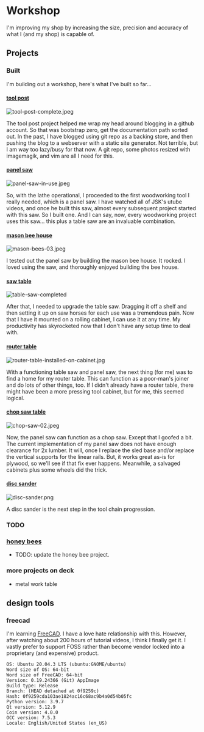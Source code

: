 # Workshop

I'm improving my shop by increasing the size, precision and accuracy of what I (and my shop) is capable of.

## Projects

### Built

I'm building out a workshop, here's what I've built so far...


#### [tool post](./projects/tool-post/readme.md)

![tool-post-complete.jpeg](./photos/tool-post-complete.jpeg)


The tool post project helped me wrap my head around blogging in a github account. So that was bootstrap zero, get the documentation path
sorted out. In the past, I have blogged using git repo as a backing store, and then pushing the blog to a webserver with a static site
generator. Not terrible, but I am way too lazy/busy for that now. A git repo, some photos resized with imagemagik, and vim are all
I need for this.


#### [panel saw](./projects/panel-saw/readme.md)

![panel-saw-in-use.jpeg](./photos/panel-saw-in-use.jpeg)

So, with the lathe operational, I proceeded to the first woodworking tool I really needed, which is a panel saw. I have watched all of
JSK's utube videos, and once he built this saw, almost every subsequent project started with this saw. So I built one. And I can say,
now, every woodworking project uses this saw... this plus a table saw are an invaluable combination. 


#### [mason bee house](./projects/mason-bee-house/readme.md)

![mason-bees-03.jpeg](./photos/mason-bees-03.jpeg)

I tested out the panel saw by building the mason bee house. It rocked. I loved using the saw, and thoroughly enjoyed building the bee house.


#### [saw table](./projects/table-saw-cabinet/readme.md)

![table-saw-completed](./photos/table-saw-completed.jpg)

After that, I needed to upgrade the table saw. Dragging it off a shelf and then setting it up on saw horses for each use was a 
tremendous pain. Now that I have it mounted on a rolling cabinet, I can use it at any time. My productivity has skyrocketed now that
I don't have any setup time to deal with.

#### [router table](./projects/router-table-cabinet/readme.md)

![router-table-installed-on-cabinet.jpg](./photos/router-table-installed-on-cabinet.jpg)

With a functioning table saw and panel saw, the next thing (for me) was to find a home for my router table. This can function as 
a poor-man's joiner and do lots of other things, too. If I didn't already have a router table, there might have been a more pressing
tool cabinet, but for me, this seemed logical.

#### [chop saw table](./projects/chop-saw-table/readme.md)

![chop-saw-02.jpeg](./photos/chop-saw-02.jpeg)

Now, the panel saw can function as a chop saw. Except that I goofed a bit. The current implementation of my panel saw does not 
have enough clearance for 2x lumber. It will, once I replace the sled base and/or replace the vertical supports for the linear
rails. But, it works great as-is for plywood, so we'll see if that fix ever happens. Meanwhile, a salvaged cabinets plus some
wheels did the trick.

#### [disc sander](./projects/disc-sander/readme.md)


![disc-sander.png](./photos/disc-sander.png)

A disc sander is the next step in the tool chain progression.

### TODO

### [honey bees](./projects/honey-bees/readme.md)

* TODO: update the honey bee project.

### more projects on deck
* metal work table


## design tools

### freecad

I'm learning [FreeCAD](https://www.freecad.org/). I have a love hate relationship with this. However, after watching
about 200 hours of tutorial videos, I think I finally get it. I vastly prefer to support FOSS rather than become
vendor locked into a proprietary (and expensive) product.

    OS: Ubuntu 20.04.3 LTS (ubuntu:GNOME/ubuntu)
    Word size of OS: 64-bit
    Word size of FreeCAD: 64-bit
    Version: 0.19.24366 (Git) AppImage
    Build type: Release
    Branch: (HEAD detached at 0f9259c)
    Hash: 0f9259cda103ae1824ac16c68ac9b4a0d54b05fc
    Python version: 3.9.7
    Qt version: 5.12.9
    Coin version: 4.0.0
    OCC version: 7.5.3
    Locale: English/United States (en_US)

